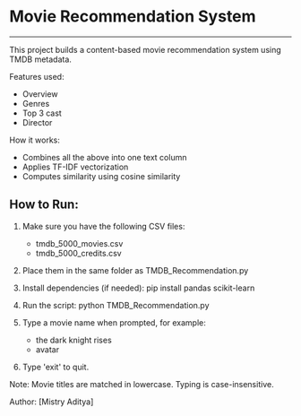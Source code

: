 # Movie Recommendation System
--------------------------------

This project builds a content-based movie recommendation system using TMDB metadata.

Features used:
- Overview
- Genres
- Top 3 cast
- Director

How it works:
- Combines all the above into one text column
- Applies TF-IDF vectorization
- Computes similarity using cosine similarity

How to Run:
-----------
1. Make sure you have the following CSV files:
   - tmdb_5000_movies.csv
   - tmdb_5000_credits.csv

2. Place them in the same folder as TMDB_Recommendation.py

3. Install dependencies (if needed):
   pip install pandas scikit-learn

4. Run the script:
   python TMDB_Recommendation.py

5. Type a movie name when prompted, for example:
   - the dark knight rises
   - avatar

6. Type 'exit' to quit.

Note: Movie titles are matched in lowercase. Typing is case-insensitive.

Author: [Mistry Aditya]
